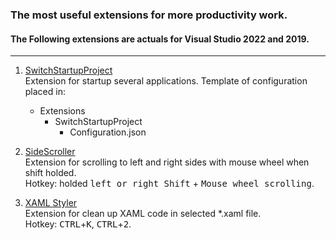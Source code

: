 ### The most useful extensions for more productivity work.
#### The Following extensions are actuals for Visual Studio 2022 and 2019.

---

1. [SwitchStartupProject](https://heptapod.host/thirteen/switchstartupproject)  
   Extension for startup several applications. Template of configuration placed in:  
   - Extensions
     - SwitchStartupProject
       - Configuration.json

2. [SideScroller](https://github.com/drewnoakes/vs-side-scroller)  
   Extension for scrolling to left and right sides with mouse wheel when shift holded.  
   Hotkey: holded <kbd>left or right Shift</kbd> + <kbd>Mouse wheel scrolling</kbd>.

3. [XAML Styler](https://github.com/Xavalon/XamlStyler/)  
   Extension for clean up XAML code in selected *.xaml file.  
   Hotkey: <kbd>CTRL</kbd>+<kbd>K</kbd>, <kbd>CTRL</kbd>+<kbd>2</kbd>.
